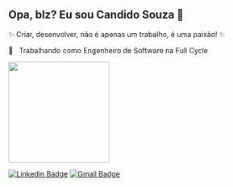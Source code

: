 ## Opa, blz? Eu sou Candido Souza 👋

:sparkles: Criar, desenvolver, não é apenas um trabalho, é uma paixão! :sparkles:

💼 &nbsp; Trabalhando como Engenheiro de Software na Full Cycle

 <div>
  <a href="https://github.com/candidosouza">
   <img height="200px" src="https://github-readme-stats.vercel.app/api/top-langs/?username=candidosouza&layout=compact&langs_count=20&theme=highcontrast"/>
  </a>
 

[![Linkedin Badge](https://img.shields.io/badge/-candidosouza-blue?style=flat-square&logo=Linkedin&logoColor=white&link=https://www.linkedin.com/in/c%C3%A2ndido-souza-1a1b9158/)](https://www.linkedin.com/in/c%C3%A2ndido-souza-1a1b9158//)
[![Gmail Badge](https://img.shields.io/badge/-candidosouzza@gmail.com-c14438?style=flat-square&logo=Gmail&logoColor=white&link=mailto:candidosouzza@gmail.com)](mailto:candidosouzza@gmail.com)

</div>
